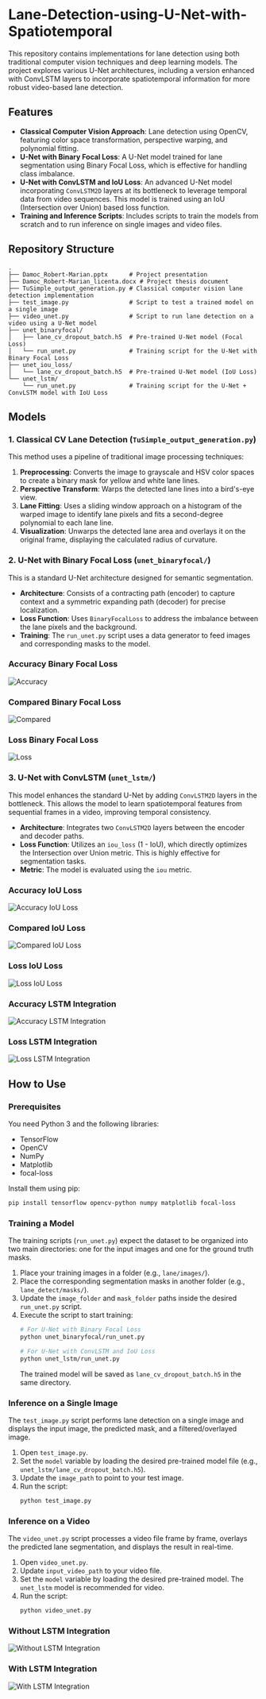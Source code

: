 # Lane-Detection-using-U-Net-with-Spatiotemporal


This repository contains implementations for lane detection using both traditional computer vision techniques and deep learning models. The project explores various U-Net architectures, including a version enhanced with ConvLSTM layers to incorporate spatiotemporal information for more robust video-based lane detection.

## Features

*   **Classical Computer Vision Approach**: Lane detection using OpenCV, featuring color space transformation, perspective warping, and polynomial fitting.
*   **U-Net with Binary Focal Loss**: A U-Net model trained for lane segmentation using Binary Focal Loss, which is effective for handling class imbalance.
*   **U-Net with ConvLSTM and IoU Loss**: An advanced U-Net model incorporating `ConvLSTM2D` layers at its bottleneck to leverage temporal data from video sequences. This model is trained using an IoU (Intersection over Union) based loss function.
*   **Training and Inference Scripts**: Includes scripts to train the models from scratch and to run inference on single images and video files.

## Repository Structure

```
.
├── Damoc_Robert-Marian.pptx      # Project presentation
├── Damoc_Robert-Marian_licenta.docx # Project thesis document
├── TuSimple_output_generation.py # Classical computer vision lane detection implementation
├── test_image.py                 # Script to test a trained model on a single image
├── video_unet.py                 # Script to run lane detection on a video using a U-Net model
├── unet_binaryfocal/
│   ├── lane_cv_dropout_batch.h5  # Pre-trained U-Net model (Focal Loss)
│   └── run_unet.py               # Training script for the U-Net with Binary Focal Loss
├── unet_iou_loss/
│   └── lane_cv_dropout_batch.h5  # Pre-trained U-Net model (IoU Loss)
└── unet_lstm/
    └── run_unet.py               # Training script for the U-Net + ConvLSTM model with IoU Loss
```

## Models

### 1. Classical CV Lane Detection (`TuSimple_output_generation.py`)
This method uses a pipeline of traditional image processing techniques:
1.  **Preprocessing**: Converts the image to grayscale and HSV color spaces to create a binary mask for yellow and white lane lines.
2.  **Perspective Transform**: Warps the detected lane lines into a bird's-eye view.
3.  **Lane Fitting**: Uses a sliding window approach on a histogram of the warped image to identify lane pixels and fits a second-degree polynomial to each lane line.
4.  **Visualization**: Unwarps the detected lane area and overlays it on the original frame, displaying the calculated radius of curvature.

### 2. U-Net with Binary Focal Loss (`unet_binaryfocal/`)
This is a standard U-Net architecture designed for semantic segmentation.
-   **Architecture**: Consists of a contracting path (encoder) to capture context and a symmetric expanding path (decoder) for precise localization.
-   **Loss Function**: Uses `BinaryFocalLoss` to address the imbalance between the lane pixels and the background.
-   **Training**: The `run_unet.py` script uses a data generator to feed images and corresponding masks to the model.
### Accuracy Binary Focal Loss
![Accuracy](https://github.com/user-attachments/assets/65905bbd-3a0a-463b-9a96-c32a39d4193b)
### Compared Binary Focal Loss
![Compared](https://github.com/user-attachments/assets/19bd1bd0-edb0-4ec7-83f2-4107568f7cc9)
### Loss Binary Focal Loss
![Loss](https://github.com/user-attachments/assets/bb103422-44d2-4d46-a567-f01b18250b58)
### 3. U-Net with ConvLSTM (`unet_lstm/`)
This model enhances the standard U-Net by adding `ConvLSTM2D` layers in the bottleneck. This allows the model to learn spatiotemporal features from sequential frames in a video, improving temporal consistency.
-   **Architecture**: Integrates two `ConvLSTM2D` layers between the encoder and decoder paths.
-   **Loss Function**: Utilizes an `iou_loss` (1 - IoU), which directly optimizes the Intersection over Union metric. This is highly effective for segmentation tasks.
-   **Metric**: The model is evaluated using the `iou` metric.
### Accuracy IoU Loss
![Accuracy IoU Loss](https://github.com/user-attachments/assets/be6ff3a1-e1e1-49f1-b382-4d973209578b)
### Compared IoU Loss
![Compared IoU Loss](https://github.com/user-attachments/assets/82d07aef-f242-482d-b5c2-af95b807e81a)
### Loss IoU Loss
![Loss IoU Loss](https://github.com/user-attachments/assets/009f6fc6-4f2d-4caf-9841-4a6dba9d103c)

### Accuracy LSTM Integration
![Accuracy LSTM Integration](https://github.com/user-attachments/assets/3abaa68e-fefe-4405-a6fd-da09fccf0ec9)

### Loss LSTM Integration
![Loss LSTM Integration](https://github.com/user-attachments/assets/1dbd6bdb-e2b5-492b-85b6-f39be030060f)
## How to Use

### Prerequisites
You need Python 3 and the following libraries:
-   TensorFlow
-   OpenCV
-   NumPy
-   Matplotlib
-   focal-loss

Install them using pip:
```bash
pip install tensorflow opencv-python numpy matplotlib focal-loss
```

### Training a Model
The training scripts (`run_unet.py`) expect the dataset to be organized into two main directories: one for the input images and one for the ground truth masks.

1.  Place your training images in a folder (e.g., `lane/images/`).
2.  Place the corresponding segmentation masks in another folder (e.g., `lane_detect/masks/`).
3.  Update the `image_folder` and `mask_folder` paths inside the desired `run_unet.py` script.
4.  Execute the script to start training:
    ```bash
    # For U-Net with Binary Focal Loss
    python unet_binaryfocal/run_unet.py

    # For U-Net with ConvLSTM and IoU Loss
    python unet_lstm/run_unet.py
    ```
    The trained model will be saved as `lane_cv_dropout_batch.h5` in the same directory.

### Inference on a Single Image
The `test_image.py` script performs lane detection on a single image and displays the input image, the predicted mask, and a filtered/overlayed image.

1.  Open `test_image.py`.
2.  Set the `model` variable by loading the desired pre-trained model file (e.g., `unet_lstm/lane_cv_dropout_batch.h5`).
3.  Update the `image_path` to point to your test image.
4.  Run the script:
    ```bash
    python test_image.py
    ```

### Inference on a Video
The `video_unet.py` script processes a video file frame by frame, overlays the predicted lane segmentation, and displays the result in real-time.

1.  Open `video_unet.py`.
2.  Update `input_video_path` to your video file.
3.  Set the `model` variable by loading the desired pre-trained model. The `unet_lstm` model is recommended for video.
4.  Run the script:
    ```bash
    python video_unet.py
    ```

### Without LSTM Integration
![Without LSTM Integration](https://github.com/user-attachments/assets/17c628cf-bbd6-40b0-adc8-0f9f6c63602f)
### With LSTM Integration
![With LSTM Integration](https://github.com/user-attachments/assets/6cd5526f-cf9e-4a04-a61e-1b8895eb1a99)
